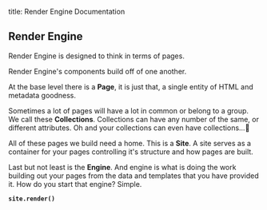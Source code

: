 title: Render Engine Documentation

## Render Engine

Render Engine is designed to think in terms of pages.

Render Engine's components build off of one another.

At the base level there is a **Page**, it is just that, a single entity of HTML and metadata goodness.

Sometimes a lot of pages will have a lot in common or belong to a group. We call these **Collections**. Collections can have any number of the same, or different attributes. Oh and your collections can even have collections...🤯

All of these pages we build need a home. This is a **Site**. A site serves as a container for your pages controlling it's structure and how pages are built.

Last but not least is the **Engine**. And engine is what is doing the work building out your pages from the data and templates that you have provided it. How do you start that engine? Simple.

**`site.render()`**
